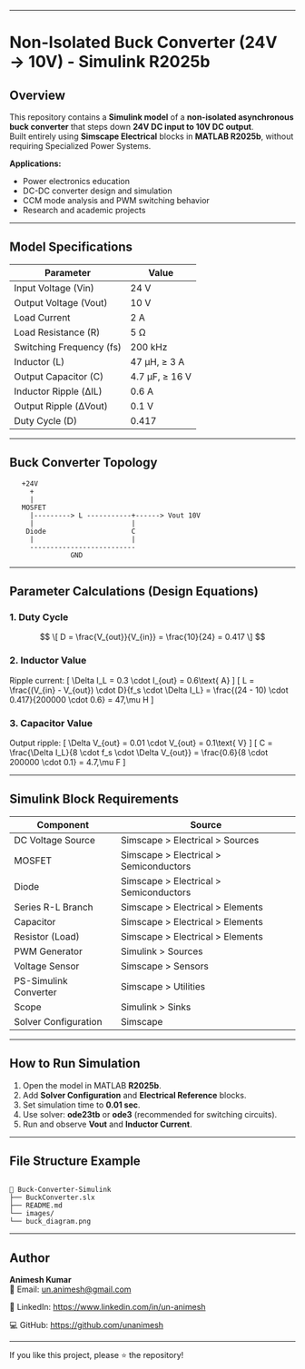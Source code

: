 
---
# Non-Isolated Buck Converter (24V → 10V) - Simulink R2025b

## Overview
This repository contains a **Simulink model** of a **non-isolated asynchronous buck converter** that steps down **24V DC input to 10V DC output**.  
Built entirely using **Simscape Electrical** blocks in **MATLAB R2025b**, without requiring Specialized Power Systems.

**Applications:**
- Power electronics education
- DC-DC converter design and simulation
- CCM mode analysis and PWM switching behavior
- Research and academic projects

---

## Model Specifications

| Parameter | Value |
|-----------|-------|
| Input Voltage (Vin) | 24 V |
| Output Voltage (Vout) | 10 V |
| Load Current | 2 A |
| Load Resistance (R) | 5 Ω |
| Switching Frequency (fs) | 200 kHz |
| Inductor (L) | 47 µH, ≥ 3 A |
| Output Capacitor (C) | 4.7 µF, ≥ 16 V |
| Inductor Ripple (ΔIL) | 0.6 A |
| Output Ripple (ΔVout) | 0.1 V |
| Duty Cycle (D) | 0.417 |

---

## Buck Converter Topology



```
   +24V
     +
     |
   MOSFET
     |---------> L -----------+------> Vout 10V
     |                        |
    Diode                     C
     |                        |
     --------------------------
               GND
```



---

## Parameter Calculations (Design Equations)

### 1. Duty Cycle
$$
\[
D = \frac{V_{out}}{V_{in}} = \frac{10}{24} = 0.417
\]
$$

### 2. Inductor Value
Ripple current:
\[
\Delta I_L = 0.3 \cdot I_{out} = 0.6\text{ A}
\]
\[
L = \frac{(V_{in} - V_{out}) \cdot D}{f_s \cdot \Delta I_L}
= \frac{(24 - 10) \cdot 0.417}{200000 \cdot 0.6}
= 47\,\mu H
\]

### 3. Capacitor Value
Output ripple:
\[
\Delta V_{out} = 0.01 \cdot V_{out} = 0.1\text{ V}
\]
\[
C = \frac{\Delta I_L}{8 \cdot f_s \cdot \Delta V_{out}}
= \frac{0.6}{8 \cdot 200000 \cdot 0.1}
= 4.7\,\mu F
\]

---

## Simulink Block Requirements

| Component | Source |
|-----------|--------|
| DC Voltage Source | Simscape > Electrical > Sources |
| MOSFET | Simscape > Electrical > Semiconductors |
| Diode | Simscape > Electrical > Semiconductors |
| Series R-L Branch | Simscape > Electrical > Elements |
| Capacitor | Simscape > Electrical > Elements |
| Resistor (Load) | Simscape > Electrical > Elements |
| PWM Generator | Simulink > Sources |
| Voltage Sensor | Simscape > Sensors |
| PS-Simulink Converter | Simscape > Utilities |
| Scope | Simulink > Sinks |
| Solver Configuration | Simscape |

---

## How to Run Simulation

1. Open the model in MATLAB **R2025b**.
2. Add **Solver Configuration** and **Electrical Reference** blocks.
3. Set simulation time to **0.01 sec**.
4. Use solver: **ode23tb** or **ode3** (recommended for switching circuits).
5. Run and observe **Vout** and **Inductor Current**.

---

## File Structure Example
```

📂 Buck-Converter-Simulink
├── BuckConverter.slx
├── README.md
└── images/
└── buck_diagram.png

```


---

## Author
**Animesh Kumar**  
📧 Email: un.animesh@gmail.com 

🔗 LinkedIn: https://www.linkedin.com/in/un-animesh

💻 GitHub: https://github.com/unanimesh 

---

If you like this project, please ⭐ the repository!


